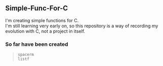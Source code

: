 ## Simple-Func-For-C

I'm creating simple functions for C. <br />
I'm still learning very early on, so this repository is a way of recording my evolution with C, not a project in itself.

### So far have been created
>```spacerm```<br />
>```listf```
